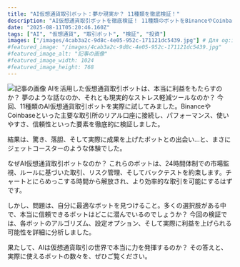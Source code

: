 ```yaml
---
title: "AI仮想通貨取引ボット：夢か現実か？ 11種類を徹底検証！"
description: "AI仮想通貨取引ボットを徹底検証！ 11種類のボットをBinanceやCoinbaseで試した結果、驚きと落胆、そして利益をもたらすボットとの出会いが！ 24時間監視、効率的な取引、最適なボット探し… AIは仮想通貨取引を変えるのか？"
date: "2025-08-11T05:20:46.160Z"
tags: ["AI", "仮想通貨", "取引ボット", "検証", "投資"]
images: ["/images/4cab3a2c-9d8c-4e05-952c-171121dc5439.jpg"] # Для og:image
#featured_image: "/images/4cab3a2c-9d8c-4e05-952c-171121dc5439.jpg"
#featured_image_alt: "記事の画像"
#featured_image_width: 1024
#featured_image_height: 768
---
```

![記事の画像](/images/4cab3a2c-9d8c-4e05-952c-171121dc5439.jpg)
AIを活用した仮想通貨取引ボットは、本当に利益をもたらすのか？ 夢のような話なのか、それとも現実的なストレス軽減ツールなのか？ 今回、11種類のAI仮想通貨取引ボットを実際に試してみました。BinanceやCoinbaseといった主要な取引所のリアル口座に接続し、パフォーマンス、使いやすさ、信頼性といった要素を徹底的に検証しました。

結果は、驚き、落胆、そして実際に成果を上げたボットとの出会い…と、まさにジェットコースターのような体験でした。

なぜAI仮想通貨取引ボットなのか？ これらのボットは、24時間体制での市場監視、ルールに基づいた取引、リスク管理、そしてバックテストを約束します。チャートとにらめっこする時間から解放され、より効率的な取引を可能にするはずです。

しかし、問題は、自分に最適なボットを見つけること。多くの選択肢がある中で、本当に信頼できるボットはどこに潜んでいるのでしょうか？ 今回の検証では、各ボットのアルゴリズム、設定オプション、そして実際に利益を上げられる可能性を詳細に分析しました。

果たして、AIは仮想通貨取引の世界で本当に力を発揮するのか？ その答えと、実際に使えるボットの数々を、ぜひご覧ください。
